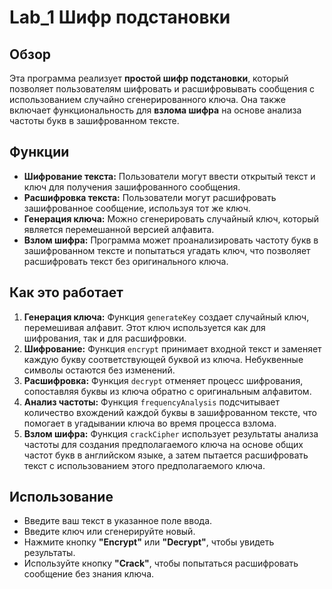 # Lab_1 Шифр подстановки

## Обзор
Эта программа реализует **простой шифр подстановки**, который позволяет пользователям шифровать и расшифровывать сообщения с использованием случайно сгенерированного ключа. Она также включает функциональность для **взлома шифра** на основе анализа частоты букв в зашифрованном тексте.

## Функции
- **Шифрование текста:** Пользователи могут ввести открытый текст и ключ для получения зашифрованного сообщения.
- **Расшифровка текста:** Пользователи могут расшифровать зашифрованное сообщение, используя тот же ключ.
- **Генерация ключа:** Можно сгенерировать случайный ключ, который является перемешанной версией алфавита.
- **Взлом шифра:** Программа может проанализировать частоту букв в зашифрованном тексте и попытаться угадать ключ, что позволяет расшифровать текст без оригинального ключа.

## Как это работает
1. **Генерация ключа:** Функция `generateKey` создает случайный ключ, перемешивая алфавит. Этот ключ используется как для шифрования, так и для расшифровки.
2. **Шифрование:** Функция `encrypt` принимает входной текст и заменяет каждую букву соответствующей буквой из ключа. Небуквенные символы остаются без изменений.
3. **Расшифровка:** Функция `decrypt` отменяет процесс шифрования, сопоставляя буквы из ключа обратно с оригинальным алфавитом.
4. **Анализ частоты:** Функция `frequencyAnalysis` подсчитывает количество вхождений каждой буквы в зашифрованном тексте, что помогает в угадывании ключа во время процесса взлома.
5. **Взлом шифра:** Функция `crackCipher` использует результаты анализа частоты для создания предполагаемого ключа на основе общих частот букв в английском языке, а затем пытается расшифровать текст с использованием этого предполагаемого ключа.

## Использование
- Введите ваш текст в указанное поле ввода.
- Введите ключ или сгенерируйте новый.
- Нажмите кнопку **"Encrypt"** или **"Decrypt"**, чтобы увидеть результаты.
- Используйте кнопку **"Crack"**, чтобы попытаться расшифровать сообщение без знания ключа.
